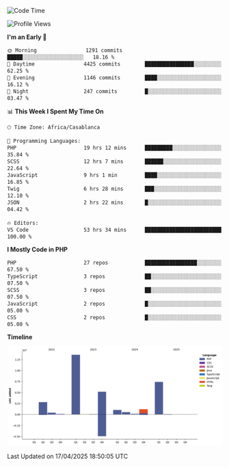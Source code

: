 <!--START_SECTION:waka-->
![Code Time](http://img.shields.io/badge/Code%20Time-5%2C743%20hrs%2050%20mins-blue)

![Profile Views](http://img.shields.io/badge/Profile%20Views-5-blue)

**I'm an Early 🐤** 

```text
🌞 Morning                1291 commits        █████░░░░░░░░░░░░░░░░░░░░   18.16 % 
🌆 Daytime                4425 commits        ████████████████░░░░░░░░░   62.25 % 
🌃 Evening                1146 commits        ████░░░░░░░░░░░░░░░░░░░░░   16.12 % 
🌙 Night                  247 commits         █░░░░░░░░░░░░░░░░░░░░░░░░   03.47 % 
```


📊 **This Week I Spent My Time On** 

```text
🕑︎ Time Zone: Africa/Casablanca

💬 Programming Languages: 
PHP                      19 hrs 12 mins      █████████░░░░░░░░░░░░░░░░   35.84 % 
SCSS                     12 hrs 7 mins       ██████░░░░░░░░░░░░░░░░░░░   22.64 % 
JavaScript               9 hrs 1 min         ████░░░░░░░░░░░░░░░░░░░░░   16.85 % 
Twig                     6 hrs 28 mins       ███░░░░░░░░░░░░░░░░░░░░░░   12.10 % 
JSON                     2 hrs 22 mins       █░░░░░░░░░░░░░░░░░░░░░░░░   04.42 % 

🔥 Editors: 
VS Code                  53 hrs 34 mins      █████████████████████████   100.00 % 
```

**I Mostly Code in PHP** 

```text
PHP                      27 repos            █████████████████░░░░░░░░   67.50 % 
TypeScript               3 repos             ██░░░░░░░░░░░░░░░░░░░░░░░   07.50 % 
SCSS                     3 repos             ██░░░░░░░░░░░░░░░░░░░░░░░   07.50 % 
JavaScript               2 repos             █░░░░░░░░░░░░░░░░░░░░░░░░   05.00 % 
CSS                      2 repos             █░░░░░░░░░░░░░░░░░░░░░░░░   05.00 % 
```



**Timeline**

![Lines of Code chart](https://raw.githubusercontent.com/tahar-elgunaoui/tahar-elgunaoui/main/assets/bar_graph.png)


 Last Updated on 17/04/2025 18:50:05 UTC
<!--END_SECTION:waka-->
